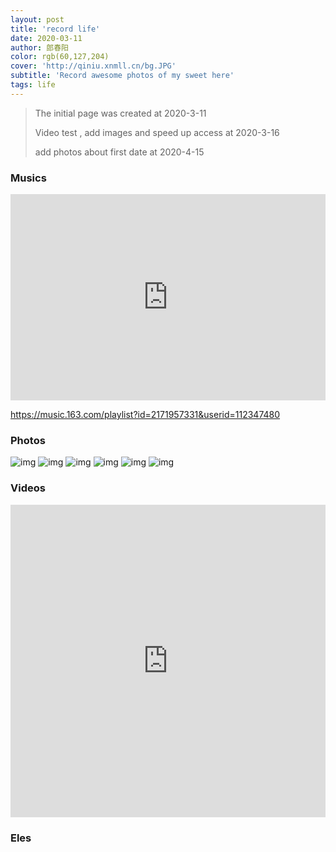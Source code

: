 ```yaml
---
layout: post
title: 'record life'
date: 2020-03-11
author: 郎春阳
color: rgb(60,127,204)
cover: 'http://qiniu.xnmll.cn/bg.JPG'
subtitle: 'Record awesome photos of my sweet here'
tags: life
---
```


> The initial page was created at 2020-3-11
> 
> Video test , add images and speed up access at 2020-3-16
> 
> add photos about first date at 2020-4-15

### Musics


<iframe frameborder="no" border="0" marginwidth="0" 
marginheight="0" width="100%" height="330" src="http://music.
163.com/outchain/player?
type=0&id=4975541996&auto=1&height=430"></iframe>

https://music.163.com/playlist?id=2171957331&userid=112347480


### Photos

![img](http://qiniu.xnmll.cn/favorite.png)
![img](http://qiniu.xnmll.cn/demo1.jpg)
![img](http://qiniu.xnmll.cn/ppp1.jpg)
![img](http://qiniu.xnmll.cn/ppp2.jpg)
![img](http://qiniu.xnmll.cn/ppp3.jpg)
![img](http://qiniu.xnmll.cn/firstdate.jpg)


### Videos

<iframe  src="http://player.bilibili.com/player.html?aid=20550247&cid=33609670&page=1" scrolling="no" border="0" frameborder="no" framespacing="0" allowfullscreen="true" style="width:100%;height:500px;max-width: 100%"> </iframe>

### Eles




